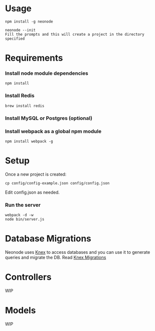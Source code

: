 # Usage

    npm install -g neonode

    neonode --init
    Fill the prompts and this will create a project in the directory specified

# Requirements

### Install node module dependencies

    npm install

### Install Redis

    brew install redis


### Install MySQL or Postgres (optional)

### Install webpack as a global npm module

    npm install webpack -g

# Setup

Once a new project is created:

    cp config/config-example.json config/config.json

Edit config.json as needed.


### Run the server

    webpack -d -w
    node bin/server.js


# Database Migrations

Neonode uses [Knex][1] to access databases and you can use it to generate queries and migrate the DB. Read [Knex Migrations][2]

# Controllers

WIP

# Models

WIP


[1]: http://knexjs.org/
[2]: http://knexjs.org/#Migrations

